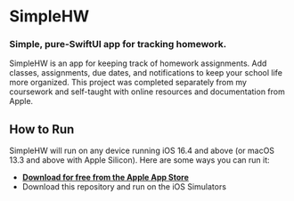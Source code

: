 # SimpleHW
### Simple, pure-SwiftUI app for tracking homework.

SimpleHW is an app for keeping track of homework assignments. Add classes, assignments, due dates, and notifications to keep your school life more organized. This project was completed separately from my coursework and self-taught with online resources and documentation from Apple.

## How to Run

SimpleHW will run on any device running iOS 16.4 and above (or macOS 13.3 and above with Apple Silicon). Here are some ways you can run it:

- **[Download for free from the Apple App Store](https://apps.apple.com/app/id6450715380)**
- Download this repository and run on the iOS Simulators
